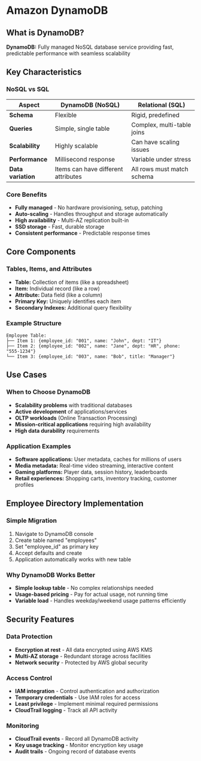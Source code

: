 # Amazon DynamoDB

## What is DynamoDB?

**DynamoDB:** Fully managed NoSQL database service providing fast, predictable performance with seamless scalability

## Key Characteristics

### NoSQL vs SQL
| Aspect | DynamoDB (NoSQL) | Relational (SQL) |
|--------|------------------|------------------|
| **Schema** | Flexible | Rigid, predefined |
| **Queries** | Simple, single table | Complex, multi-table joins |
| **Scalability** | Highly scalable | Can have scaling issues |
| **Performance** | Millisecond response | Variable under stress |
| **Data variation** | Items can have different attributes | All rows must match schema |

### Core Benefits
- **Fully managed** - No hardware provisioning, setup, patching
- **Auto-scaling** - Handles throughput and storage automatically
- **High availability** - Multi-AZ replication built-in
- **SSD storage** - Fast, durable storage
- **Consistent performance** - Predictable response times

## Core Components

### Tables, Items, and Attributes
- **Table:** Collection of items (like a spreadsheet)
- **Item:** Individual record (like a row)
- **Attribute:** Data field (like a column)
- **Primary Key:** Uniquely identifies each item
- **Secondary Indexes:** Additional query flexibility

### Example Structure
```
Employee Table:
├── Item 1: {employee_id: "001", name: "John", dept: "IT"}
├── Item 2: {employee_id: "002", name: "Jane", dept: "HR", phone: "555-1234"}
└── Item 3: {employee_id: "003", name: "Bob", title: "Manager"}
```

## Use Cases

### When to Choose DynamoDB
- **Scalability problems** with traditional databases
- **Active development** of applications/services
- **OLTP workloads** (Online Transaction Processing)
- **Mission-critical applications** requiring high availability
- **High data durability** requirements

### Application Examples
- **Software applications:** User metadata, caches for millions of users
- **Media metadata:** Real-time video streaming, interactive content
- **Gaming platforms:** Player data, session history, leaderboards
- **Retail experiences:** Shopping carts, inventory tracking, customer profiles

## Employee Directory Implementation

### Simple Migration
1. Navigate to DynamoDB console
2. Create table named "employees"
3. Set "employee_id" as primary key
4. Accept defaults and create
5. Application automatically works with new table

### Why DynamoDB Works Better
- **Simple lookup table** - No complex relationships needed
- **Usage-based pricing** - Pay for actual usage, not running time
- **Variable load** - Handles weekday/weekend usage patterns efficiently

## Security Features

### Data Protection
- **Encryption at rest** - All data encrypted using AWS KMS
- **Multi-AZ storage** - Redundant storage across facilities
- **Network security** - Protected by AWS global security

### Access Control
- **IAM integration** - Control authentication and authorization
- **Temporary credentials** - Use IAM roles for access
- **Least privilege** - Implement minimal required permissions
- **CloudTrail logging** - Track all API activity

### Monitoring
- **CloudTrail events** - Record all DynamoDB activity
- **Key usage tracking** - Monitor encryption key usage
- **Audit trails** - Ongoing record of database events